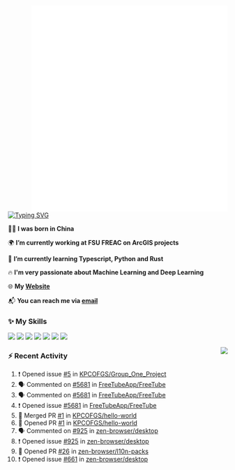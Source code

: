 <img align="right" width="450" src="github-metrics.svg">

[![Typing SVG](https://readme-typing-svg.herokuapp.com?duration=2500&vCenter=true&width=200&height=40&lines=Hello+World+👋)](https://git.io/typing-svg)

🙋‍♂️ **I was born in China**

🌍 **I’m currently working at FSU FREAC on ArcGIS projects**

🌱 **I’m currently learning Typescript, Python and Rust**

🔥 **I'm very passionate about Machine Learning and Deep Learning**

🌐 **My [Website](https://kpcofgs.github.io/)**

📬 **You can reach me via [email](mailto:shixian_sheng-2@protonmail.com)**

### ✨ **My Skills**

[![](https://img.shields.io/badge/LinuxMint-47A248?style=flat-square&logo=linuxmint&logoColor=fff)](https://linuxmint.com/)
[![](https://img.shields.io/badge/MXLinux-000000?style=flat-square&logo=mxlinux&logoColor=fff)](https://mxlinux.org/)
[![](https://img.shields.io/badge/Windows11-0078d6?style=flat-square&logo=windows&logoColor=fff)](https://www.microsoft.com/software-download/windows11)
![](https://img.shields.io/badge/Python-3572A5?style=flat-square&logo=python&logoColor=white)
![](https://img.shields.io/badge/HTML-E34C26?style=flat-square&logo=html5&logoColor=white)
![](https://img.shields.io/badge/CSS-563D7C?style=flat-square&logo=css3&logoColor=white)
![](https://img.shields.io/badge/TypeScript-3178C6?style=flat-square&logo=typescript&logoColor=white)

<a>
    <img align="right" height=210px src="https://github-readme-stats.vercel.app/api?username=KPCOFGS&theme=tokyonight&show_icons=true&show=prs_merged">
</a>

### ⚡ **Recent Activity**
<!--START_SECTION:activity-->
1. ❗ Opened issue [#5](https://github.com/KPCOFGS/Group_One_Project/issues/5) in [KPCOFGS/Group_One_Project](https://github.com/KPCOFGS/Group_One_Project)
2. 🗣 Commented on [#5681](https://github.com/FreeTubeApp/FreeTube/issues/5681#issuecomment-2351043203) in [FreeTubeApp/FreeTube](https://github.com/FreeTubeApp/FreeTube)
3. 🗣 Commented on [#5681](https://github.com/FreeTubeApp/FreeTube/issues/5681#issuecomment-2345893113) in [FreeTubeApp/FreeTube](https://github.com/FreeTubeApp/FreeTube)
4. ❗ Opened issue [#5681](https://github.com/FreeTubeApp/FreeTube/issues/5681) in [FreeTubeApp/FreeTube](https://github.com/FreeTubeApp/FreeTube)
5. 🎉 Merged PR [#1](https://github.com/KPCOFGS/hello-world/pull/1) in [KPCOFGS/hello-world](https://github.com/KPCOFGS/hello-world)
6. 💪 Opened PR [#1](https://github.com/KPCOFGS/hello-world/pull/1) in [KPCOFGS/hello-world](https://github.com/KPCOFGS/hello-world)
7. 🗣 Commented on [#925](https://github.com/zen-browser/desktop/issues/925#issuecomment-2310922736) in [zen-browser/desktop](https://github.com/zen-browser/desktop)
8. ❗ Opened issue [#925](https://github.com/zen-browser/desktop/issues/925) in [zen-browser/desktop](https://github.com/zen-browser/desktop)
9. 💪 Opened PR [#26](https://github.com/zen-browser/l10n-packs/pull/26) in [zen-browser/l10n-packs](https://github.com/zen-browser/l10n-packs)
10. ❗ Opened issue [#661](https://github.com/zen-browser/desktop/issues/661) in [zen-browser/desktop](https://github.com/zen-browser/desktop)
<!--END_SECTION:activity-->
